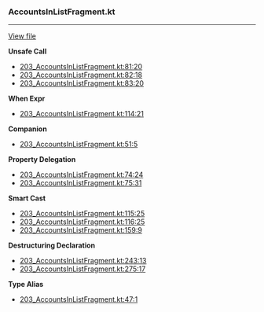 ### AccountsInListFragment.kt
---
[View file](../../precision_analyzed/203_AccountsInListFragment.kt)

**Unsafe Call**

 - [203_AccountsInListFragment.kt:81:20](../../precision_analyzed/203_AccountsInListFragment.kt#L81)
 - [203_AccountsInListFragment.kt:82:18](../../precision_analyzed/203_AccountsInListFragment.kt#L82)
 - [203_AccountsInListFragment.kt:83:20](../../precision_analyzed/203_AccountsInListFragment.kt#L83)

**When Expr**

 - [203_AccountsInListFragment.kt:114:21](../../precision_analyzed/203_AccountsInListFragment.kt#L114)

**Companion**

 - [203_AccountsInListFragment.kt:51:5](../../precision_analyzed/203_AccountsInListFragment.kt#L51)

**Property Delegation**

 - [203_AccountsInListFragment.kt:74:24](../../precision_analyzed/203_AccountsInListFragment.kt#L74)
 - [203_AccountsInListFragment.kt:75:31](../../precision_analyzed/203_AccountsInListFragment.kt#L75)

**Smart Cast**

 - [203_AccountsInListFragment.kt:115:25](../../precision_analyzed/203_AccountsInListFragment.kt#L115)
 - [203_AccountsInListFragment.kt:116:25](../../precision_analyzed/203_AccountsInListFragment.kt#L116)
 - [203_AccountsInListFragment.kt:159:9](../../precision_analyzed/203_AccountsInListFragment.kt#L159)

**Destructuring Declaration**

 - [203_AccountsInListFragment.kt:243:13](../../precision_analyzed/203_AccountsInListFragment.kt#L243)
 - [203_AccountsInListFragment.kt:275:17](../../precision_analyzed/203_AccountsInListFragment.kt#L275)

**Type Alias**

 - [203_AccountsInListFragment.kt:47:1](../../precision_analyzed/203_AccountsInListFragment.kt#L47)
